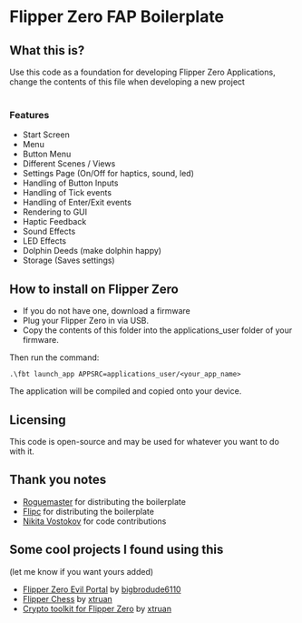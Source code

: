 # Flipper Zero FAP Boilerplate

## What this is?
Use this code as a foundation for developing Flipper Zero Applications, change the contents of this file when developing a new project
<br><br>

### Features
- Start Screen
- Menu
- Button Menu
- Different Scenes / Views
- Settings Page (On/Off for haptics, sound, led)
- Handling of Button Inputs
- Handling of Tick events
- Handling of Enter/Exit events
- Rendering to GUI
- Haptic Feedback 
- Sound Effects
- LED Effects
- Dolphin Deeds (make dolphin happy)
- Storage (Saves settings)

## How to install on Flipper Zero
- If you do not have one, download a firmware<br>
- Plug your Flipper Zero in via USB. <br>
- Copy the contents of this folder into the applications_user folder of your firmware. <br> 

Then run the command: 
 ```
.\fbt launch_app APPSRC=applications_user/<your_app_name>
 ```
The application will be compiled and copied onto your device. 

## Licensing
This code is open-source and may be used for whatever you want to do with it. 

## Thank you notes
- [Roguemaster](https://github.com/RogueMaster/flipperzero-firmware-wPlugins) for distributing the boilerplate 
- [Flipc](flipc.org) for distributing the boilerplate
- [Nikita Vostokov](https://github.com/wosk) for code contributions

## Some cool projects I found using this 
(let me know if you want yours added)<br>

- [Flipper Zero Evil Portal](https://github.com/bigbrodude6119/flipper-zero-evil-portal) by [bigbrodude6110](https://github.com/bigbrodude6119)
- [Flipper Chess](https://github.com/xtruan/flipper-chess) by [xtruan](https://github.com/xtruan)
- [Crypto toolkit for Flipper Zero](https://github.com/xtruan/FlipBIP) by [xtruan](https://github.com/xtruan)